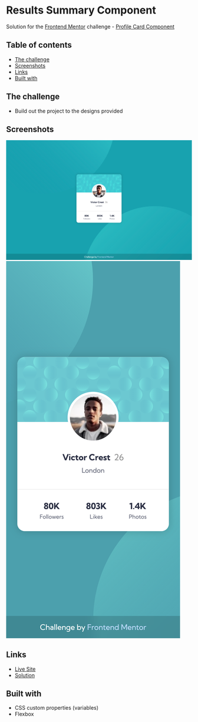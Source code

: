 # Results Summary Component

Solution for the [Frontend Mentor](https://frontendmentor.io) challenge - [Profile Card Component](https://www.frontendmentor.io/challenges/profile-card-component-cfArpWshJ)

## Table of contents

- [The challenge](#the-challenge)
- [Screenshots](#screenshots)
- [Links](#links)
- [Built with](#built-with)

## The challenge

- Build out the project to the designs provided

## Screenshots

![](./screenshots/desktop.png)
![](./screenshots/mobile.png)

## Links

- [Live Site]()
- [Solution]()

## Built with

- CSS custom properties (variables)
- Flexbox
